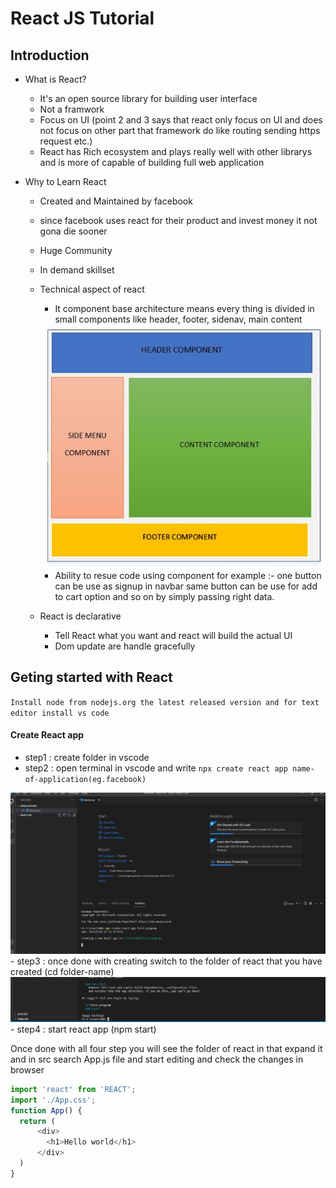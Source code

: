 # React JS Tutorial

## Introduction 

- What is React?
    - It's an open source library for building user interface
    - Not a framwork
    - Focus on UI (point 2 and 3 says that react only focus on UI and does not focus on other part that framework do like routing sending https request etc.)
    - React has Rich ecosystem and plays really well with other librarys and is more of capable of building full web application

- Why to Learn React
    - Created and Maintained by facebook
    - since facebook uses react for their product and invest money it not gona die sooner
    - Huge Community
    - In demand skillset
    - Technical aspect of react
        - It component base architecture means every thing is divided in small components like header, footer, sidenav, main content

        <img src="Img/component.jpg" alt="MarineGEO circle logo" />

        - Ability to resue code using component for example :- one button can be use as signup in navbar same button can be use for add to cart option and so on by simply passing right data.
    - React is declarative
        - Tell React what you want and react will build the actual UI
        - Dom update are handle gracefully

## Geting started with React

`Install node from nodejs.org the latest released version and for text editor install vs code`

#### Create React app

- step1 : create folder in vscode 
- step2 : open terminal in vscode and write `npx create react app name-of-application(eg.facebook)`
<img src="Img/react_create_app.jpg" alt="MarineGEO circle logo" />
- step3 : once done with creating switch to the folder of react that you have created (cd folder-name)
<img src="Img/change.jpg" alt="MarineGEO circle logo" />
- step4 : start react app (npm start) 

Once done with all four step you will see the folder of react in that expand it and in src search App.js file and start editing and check the changes in browser


```js
import 'react' from 'REACT'; 
import './App.css';
function App() {
  return (
      <div>
        <h1>Hello world</h1>
      </div>
  )
}

```


